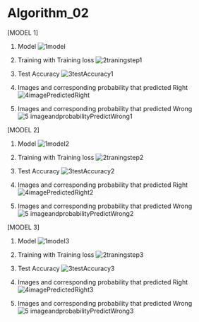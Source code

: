 # Algorithm_02
[MODEL 1]
1. Model
![1model](https://user-images.githubusercontent.com/77157003/121569189-7cd37680-ca5b-11eb-9e5b-1db2fc068e31.PNG)

2. Training with Training loss
![2traningstep1](https://user-images.githubusercontent.com/77157003/121566911-f3bb4000-ca58-11eb-819d-6737b84ab90f.PNG)

3. Test Accuracy
![3testAccuracy1](https://user-images.githubusercontent.com/77157003/121568301-86a8aa00-ca5a-11eb-9c68-123f12a38d82.PNG)


4. Images and corresponding probability that predicted Right
![4imagePredictedRight](https://user-images.githubusercontent.com/77157003/121566945-fae24e00-ca58-11eb-8471-aac20877daad.PNG)

5. Images and corresponding probability that predicted Wrong
![5 imageandprobabilityPredictWrong1](https://user-images.githubusercontent.com/77157003/121566961-fe75d500-ca58-11eb-8c33-414b316b0607.PNG)


[MODEL 2]
1. Model
![1model2](https://user-images.githubusercontent.com/77157003/121569225-8361ee00-ca5b-11eb-8aa0-84af8e0076b2.PNG)

2. Training with Training loss
![2traningstep2](https://user-images.githubusercontent.com/77157003/121568000-27e33080-ca5a-11eb-99e9-21d0fe222e18.PNG)

3. Test Accuracy
![3testAccuracy2](https://user-images.githubusercontent.com/77157003/121568029-316c9880-ca5a-11eb-849f-0bcb01387493.PNG)

4. Images and corresponding probability that predicted Right
![4imagePredictedRight2](https://user-images.githubusercontent.com/77157003/121568048-34678900-ca5a-11eb-979d-5415a18acaca.PNG)

5. Images and corresponding probability that predicted Wrong
![5 imageandprobabilityPredictWrong2](https://user-images.githubusercontent.com/77157003/121568061-37627980-ca5a-11eb-85f3-3ef876ea2a32.PNG)


[MODEL 3]
1. Model
![1model3](https://user-images.githubusercontent.com/77157003/121569259-8eb51980-ca5b-11eb-9510-b322539b75cd.PNG)

2. Training with Training loss
![2traningstep3](https://user-images.githubusercontent.com/77157003/121568669-e56e2380-ca5a-11eb-9452-795965d7d7cf.PNG)

3. Test Accuracy
![3testAccuracy3](https://user-images.githubusercontent.com/77157003/121568681-e8691400-ca5a-11eb-8c33-51cfe76c7349.PNG)

4. Images and corresponding probability that predicted Right
![4imagePredictedRight3](https://user-images.githubusercontent.com/77157003/121568697-ec953180-ca5a-11eb-9651-1acc5cda4a2b.PNG)

5. Images and corresponding probability that predicted Wrong
![5 imageandprobabilityPredictWrong3](https://user-images.githubusercontent.com/77157003/121568717-f28b1280-ca5a-11eb-90b9-4d665ff442ea.PNG)
